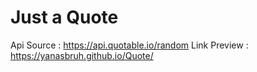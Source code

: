 # Just a Quote

Api Source : https://api.quotable.io/random
Link Preview : https://yanasbruh.github.io/Quote/

